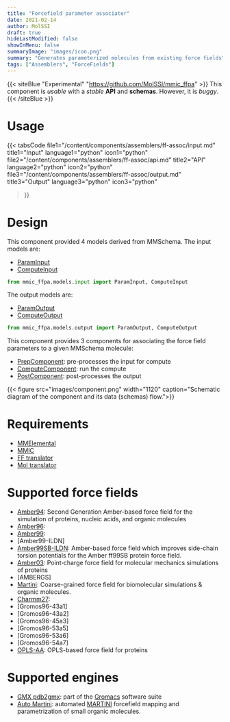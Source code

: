 ```yaml
---
title: "Forcefield parameter associater"
date: 2021-02-14
author: MolSSI
draft: true
hideLastModified: false
showInMenu: false
summaryImage: "images/icon.png" 
summary: "Generates parameterized molecules from existing force fields"
tags: ["Assemblers", "ForceFields"]
---
```


{{< siteBlue "Experimental" "https://github.com/MolSSI/mmic_ffpa" >}}
This component is *usable* with a *stable* **API** and **schemas**. However, it is *buggy*.
{{< /siteBlue >}}

# Usage
{{< tabsCode
    file1="/content/components/assemblers/ff-assoc/input.md" title1="Input" language1="python" icon1="python"
    file2="/content/components/assemblers/ff-assoc/api.md" title2="API" language2="python" icon2="python"
    file3="/content/components/assemblers/ff-assoc/output.md" title3="Output" language3="python" icon3="python"
>}}

# Design
This component provided 4 models derived from MMSchema. The input models are:
- [ParamInput](https://github.com/MolSSI/mmic_ffpa/blob/master/mmic_ffpa/models/input.py#L8)
- [ComputeInput](https://github.com/MolSSI/mmic_ffpa/blob/master/mmic_ffpa/models/input.py#L14)

```python
from mmic_ffpa.models.input import ParamInput, ComputeInput
```

The output models are:
- [ParamOutput](https://github.com/MolSSI/mmic_ffpa/blob/master/mmic_ffpa/models/output.py#L12)
- [ComputeOutput](https://github.com/MolSSI/mmic_ffpa/blob/master/mmic_ffpa/models/output.py#L8)

```python
from mmic_ffpa.models.output import ParamOutput, ComputeOutput
```

This component provides 3 components for associating the force field parameters to a given MMSchema molecule: 
- [PrepComponent](https://github.com/MolSSI/mmic_ffpa/blob/master/mmic_ffpa/components/prep_component.py#L7): pre-processes the input for compute
- [ComputeComponent](https://github.com/MolSSI/mmic_ffpa/blob/master/mmic_ffpa/components/post_component.py#L5): run the compute
- [PostComponent](https://github.com/MolSSI/mmic_ffpa/blob/master/mmic_ffpa/components/post_component.py#L5): post-processes the output

{{< figure src="images/component.png" width="1120" caption="Schematic diagram of the component and its data (schemas) flow.">}}

# Requirements
- [MMElemental](https://github.com/MolSSI/MMElemental)
- [MMIC](https://github.com/MolSSI/mmic)
- [FF translator](http://localhost:1313/tags/translators)
- [Mol translator](http://localhost:1313/tags/translators)

# Supported force fields
- [Amber94](https://pubs.acs.org/doi/abs/10.1021/ja00124a002): Second Generation Amber-based force field for the simulation of proteins, nucleic acids, and organic molecules
- [Amber96](): 
- [Amber99](): 
- [Amber99-ILDN]
- [Amber99SB-ILDN](https://pubmed.ncbi.nlm.nih.gov/20408171): Amber-based force field which improves side-chain torsion potentials for the Amber ff99SB protein force field. 
- [Amber03](https://onlinelibrary.wiley.com/doi/abs/10.1002/jcc.10349): Point‐charge force field for molecular mechanics simulations of proteins
- [AMBERGS]
- [Martini](https://pubs.acs.org/doi/10.1021/jp071097f#:~:text=The%20new%20version%2C%20coined%20the,large%20number%20of%20chemical%20compounds):  Coarse-grained force field for biomolecular simulations & organic molecules.
- [Charmm27]():
- [Gromos96-43a1]
- [Gromos96-43a2]
- [Gromos96-45a3]
- [Gromos96-53a5]
- [Gromos96-53a6]
- [Gromos96-54a7]
- [OPLS-AA](https://pubs.acs.org/doi/abs/10.1021/jp003919d): OPLS-based force field for proteins

# Supported engines
- [GMX pdb2gmx](https://manual.gromacs.org/documentation/5.1/onlinehelp/gmx-pdb2gmx.html): part of the [Gromacs](https://www.gromacs.org) software suite
- [Auto Martini](https://github.com/tbereau/auto_martini): automated [MARTINI](http://www.cgmartini.nl) forcefield mapping and parametrization of small organic molecules.